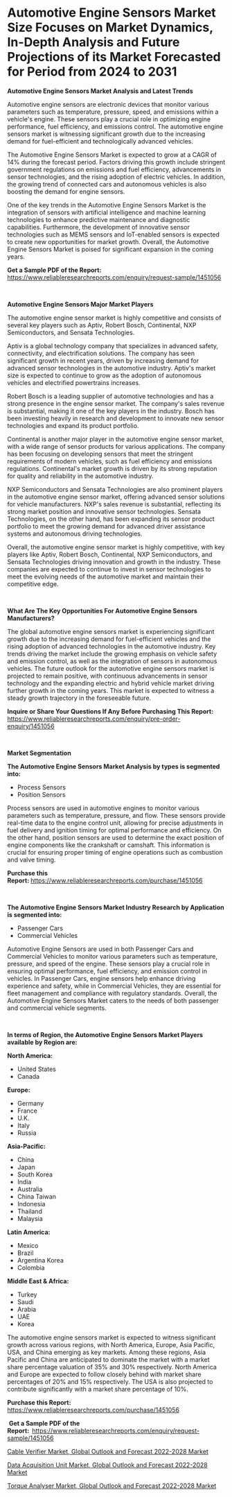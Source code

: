 <p><h1>Automotive Engine Sensors Market Size Focuses on Market Dynamics, In-Depth Analysis and Future Projections of its Market Forecasted for Period from 2024 to 2031</h1></p><p><strong>Automotive Engine Sensors Market Analysis and Latest Trends</strong></p>
<p><p>Automotive engine sensors are electronic devices that monitor various parameters such as temperature, pressure, speed, and emissions within a vehicle's engine. These sensors play a crucial role in optimizing engine performance, fuel efficiency, and emissions control. The automotive engine sensors market is witnessing significant growth due to the increasing demand for fuel-efficient and technologically advanced vehicles. </p><p>The Automotive Engine Sensors Market is expected to grow at a CAGR of 14% during the forecast period. Factors driving this growth include stringent government regulations on emissions and fuel efficiency, advancements in sensor technologies, and the rising adoption of electric vehicles. In addition, the growing trend of connected cars and autonomous vehicles is also boosting the demand for engine sensors.</p><p>One of the key trends in the Automotive Engine Sensors Market is the integration of sensors with artificial intelligence and machine learning technologies to enhance predictive maintenance and diagnostic capabilities. Furthermore, the development of innovative sensor technologies such as MEMS sensors and IoT-enabled sensors is expected to create new opportunities for market growth. Overall, the Automotive Engine Sensors Market is poised for significant expansion in the coming years.</p></p>
<p><strong>Get a Sample PDF of the Report:&nbsp;</strong> <a href="https://www.reliableresearchreports.com/enquiry/request-sample/1451056">https://www.reliableresearchreports.com/enquiry/request-sample/1451056</a></p>
<p>&nbsp;</p>
<p><strong>Automotive Engine Sensors Major Market Players</strong></p>
<p><p>The automotive engine sensor market is highly competitive and consists of several key players such as Aptiv, Robert Bosch, Continental, NXP Semiconductors, and Sensata Technologies. </p><p>Aptiv is a global technology company that specializes in advanced safety, connectivity, and electrification solutions. The company has seen significant growth in recent years, driven by increasing demand for advanced sensor technologies in the automotive industry. Aptiv's market size is expected to continue to grow as the adoption of autonomous vehicles and electrified powertrains increases.</p><p>Robert Bosch is a leading supplier of automotive technologies and has a strong presence in the engine sensor market. The company's sales revenue is substantial, making it one of the key players in the industry. Bosch has been investing heavily in research and development to innovate new sensor technologies and expand its product portfolio.</p><p>Continental is another major player in the automotive engine sensor market, with a wide range of sensor products for various applications. The company has been focusing on developing sensors that meet the stringent requirements of modern vehicles, such as fuel efficiency and emissions regulations. Continental's market growth is driven by its strong reputation for quality and reliability in the automotive industry.</p><p>NXP Semiconductors and Sensata Technologies are also prominent players in the automotive engine sensor market, offering advanced sensor solutions for vehicle manufacturers. NXP's sales revenue is substantial, reflecting its strong market position and innovative sensor technologies. Sensata Technologies, on the other hand, has been expanding its sensor product portfolio to meet the growing demand for advanced driver assistance systems and autonomous driving technologies.</p><p>Overall, the automotive engine sensor market is highly competitive, with key players like Aptiv, Robert Bosch, Continental, NXP Semiconductors, and Sensata Technologies driving innovation and growth in the industry. These companies are expected to continue to invest in sensor technologies to meet the evolving needs of the automotive market and maintain their competitive edge.</p></p>
<p>&nbsp;</p>
<p><strong>What Are The Key Opportunities For Automotive Engine Sensors Manufacturers?</strong></p>
<p><p>The global automotive engine sensors market is experiencing significant growth due to the increasing demand for fuel-efficient vehicles and the rising adoption of advanced technologies in the automotive industry. Key trends driving the market include the growing emphasis on vehicle safety and emission control, as well as the integration of sensors in autonomous vehicles. The future outlook for the automotive engine sensors market is projected to remain positive, with continuous advancements in sensor technology and the expanding electric and hybrid vehicle market driving further growth in the coming years. This market is expected to witness a steady growth trajectory in the foreseeable future.</p></p>
<p><strong>Inquire or Share Your Questions If Any Before Purchasing This Report:</strong> <a href="https://www.reliableresearchreports.com/enquiry/pre-order-enquiry/1451056">https://www.reliableresearchreports.com/enquiry/pre-order-enquiry/1451056</a></p>
<p>&nbsp;</p>
<p><strong>Market Segmentation</strong></p>
<p><strong>The Automotive Engine Sensors Market Analysis by types is segmented into:</strong></p>
<p><ul><li>Process Sensors</li><li>Position Sensors</li></ul></p>
<p><p>Process sensors are used in automotive engines to monitor various parameters such as temperature, pressure, and flow. These sensors provide real-time data to the engine control unit, allowing for precise adjustments in fuel delivery and ignition timing for optimal performance and efficiency. On the other hand, position sensors are used to determine the exact position of engine components like the crankshaft or camshaft. This information is crucial for ensuring proper timing of engine operations such as combustion and valve timing.</p></p>
<p><strong>Purchase this Report:&nbsp;</strong><a href="https://www.reliableresearchreports.com/purchase/1451056">https://www.reliableresearchreports.com/purchase/1451056</a></p>
<p>&nbsp;</p>
<p><strong>The Automotive Engine Sensors Market Industry Research by Application is segmented into:</strong></p>
<p><ul><li>Passenger Cars</li><li>Commercial Vehicles</li></ul></p>
<p><p>Automotive Engine Sensors are used in both Passenger Cars and Commercial Vehicles to monitor various parameters such as temperature, pressure, and speed of the engine. These sensors play a crucial role in ensuring optimal performance, fuel efficiency, and emission control in vehicles. In Passenger Cars, engine sensors help enhance driving experience and safety, while in Commercial Vehicles, they are essential for fleet management and compliance with regulatory standards. Overall, the Automotive Engine Sensors Market caters to the needs of both passenger and commercial vehicle segments.</p></p>
<p>&nbsp;</p>
<p><strong>In terms of Region, the Automotive Engine Sensors Market Players available by Region are:</strong></p>
<p>
    <p> <strong> North America: </strong>
        <ul>
            <li>United States</li>
            <li>Canada</li>
        </ul>
        </p> 
    <p> <strong> Europe: </strong>
        <ul>
            <li>Germany</li>
            <li>France</li>
            <li>U.K.</li>
            <li>Italy</li>
            <li>Russia</li>
        </ul>
        </p> 
    <p> <strong> Asia-Pacific: </strong>
        <ul>
            <li>China</li>
            <li>Japan</li>
            <li>South Korea</li>
            <li>India</li>
            <li>Australia</li>
            <li>China Taiwan</li>
            <li>Indonesia</li>
            <li>Thailand</li>
            <li>Malaysia</li>
        </ul>
        </p> 
    <p> <strong> Latin America: </strong>
        <ul>
            <li>Mexico</li>
            <li>Brazil</li>
            <li>Argentina Korea</li>
            <li>Colombia</li>
        </ul>
        </p> 
    <p> <strong> Middle East & Africa: </strong>
        <ul>
            <li>Turkey</li>
            <li>Saudi</li>
            <li>Arabia</li>
            <li>UAE</li>
            <li>Korea</li>
        </ul>
    </p>
    </p>
<p><p>The automotive engine sensors market is expected to witness significant growth across various regions, with North America, Europe, Asia Pacific, USA, and China emerging as key markets. Among these regions, Asia Pacific and China are anticipated to dominate the market with a market share percentage valuation of 35% and 30% respectively. North America and Europe are expected to follow closely behind with market share percentages of 20% and 15% respectively. The USA is also projected to contribute significantly with a market share percentage of 10%.</p></p>
<p><strong>Purchase this Report: </strong><a href="https://www.reliableresearchreports.com/purchase/1451056">https://www.reliableresearchreports.com/purchase/1451056</a></p>
<p>&nbsp;<strong>Get a Sample PDF of the Report:&nbsp;&nbsp;</strong><a href="https://www.reliableresearchreports.com/enquiry/request-sample/1451056">https://www.reliableresearchreports.com/enquiry/request-sample/1451056</a></p>
<p><strong></strong></p>
<p><p><a href="https://view.publitas.com/reportprime-1/cable-verifier-market-global-outlook-and-forecast-2022-2028-market-size-share-trends-analysis-report-by-application-regional-outlook-competitive-strategies-and-segment-forecasts-2023-2030/">Cable Verifier Market, Global Outlook and Forecast 2022-2028 Market</a></p><p><a href="https://view.publitas.com/reportprime-1/data-acquisition-unit-market-global-outlook-and-forecast-2022-2028-market-size-market-share-and-global-market-analysis-report-2023-2030/">Data Acquisition Unit Market, Global Outlook and Forecast 2022-2028 Market</a></p><p><a href="https://view.publitas.com/reportprime-1/torque-analyser-market-global-outlook-and-forecast-2022-2028-market-research-report-unlocks-analysis-on-the-market-financial-status-market-size-and-market-revenue-upto-2030/">Torque Analyser Market, Global Outlook and Forecast 2022-2028 Market</a></p></p>